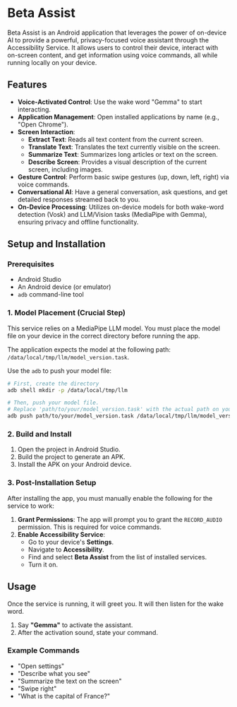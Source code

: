 # Beta Assist

Beta Assist is an Android application that leverages the power of on-device AI to provide a powerful, privacy-focused voice assistant through the Accessibility Service. It allows users to control their device, interact with on-screen content, and get information using voice commands, all while running locally on your device.

## Features

- **Voice-Activated Control**: Use the wake word "Gemma" to start interacting.
- **Application Management**: Open installed applications by name (e.g., "Open Chrome").
- **Screen Interaction**:
  - **Extract Text**: Reads all text content from the current screen.
  - **Translate Text**: Translates the text currently visible on the screen.
  - **Summarize Text**: Summarizes long articles or text on the screen.
  - **Describe Screen**: Provides a visual description of the current screen, including images.
- **Gesture Control**: Perform basic swipe gestures (up, down, left, right) via voice commands.
- **Conversational AI**: Have a general conversation, ask questions, and get detailed responses streamed back to you.
- **On-Device Processing**: Utilizes on-device models for both wake-word detection (Vosk) and LLM/Vision tasks (MediaPipe with Gemma), ensuring privacy and offline functionality.

## Setup and Installation

### Prerequisites

- Android Studio
- An Android device (or emulator)
- `adb` command-line tool

### 1. Model Placement (Crucial Step)

This service relies on a MediaPipe LLM model. You must place the model file on your device in the correct directory before running the app.

The application expects the model at the following path: `/data/local/tmp/llm/model_version.task`.

Use the `adb` to push your model file:

```sh
# First, create the directory
adb shell mkdir -p /data/local/tmp/llm

# Then, push your model file. 
# Replace 'path/to/your/model_version.task' with the actual path on your computer.
adb push path/to/your/model_version.task /data/local/tmp/llm/model_version.task
```

### 2. Build and Install

1.  Open the project in Android Studio.
2.  Build the project to generate an APK.
3.  Install the APK on your Android device.

### 3. Post-Installation Setup

After installing the app, you must manually enable the following for the service to work:

1.  **Grant Permissions**: The app will prompt you to grant the `RECORD_AUDIO` permission. This is required for voice commands.
2.  **Enable Accessibility Service**:
    - Go to your device's **Settings**.
    - Navigate to **Accessibility**.
    - Find and select **Beta Assist** from the list of installed services.
    - Turn it on.

## Usage

Once the service is running, it will greet you. It will then listen for the wake word.

1.  Say **"Gemma"** to activate the assistant.
2.  After the activation sound, state your command.

### Example Commands

- "Open settings"
- "Describe what you see"
- "Summarize the text on the screen"
- "Swipe right"
- "What is the capital of France?"
